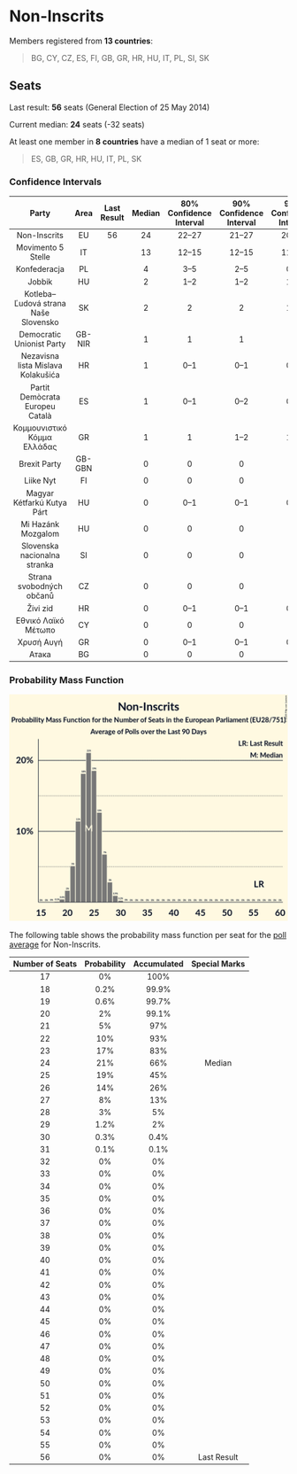 # Non-Inscrits

Members registered from **13 countries**:

> BG, CY, CZ, ES, FI, GB, GR, HR, HU, IT, PL, SI, SK

## Seats

Last result: **56** seats (General Election of 25 May 2014)

Current median: **24** seats (-32 seats)

At least one member in **8 countries** have a median of 1 seat or more:

> ES, GB, GR, HR, HU, IT, PL, SK

### Confidence Intervals

| Party | Area | Last Result | Median | 80% Confidence Interval | 90% Confidence Interval | 95% Confidence Interval | 99% Confidence Interval |
|:-----:|:----:|:-----------:|:------:|:-----------------------:|:-----------------------:|:-----------------------:|:-----------------------:|
| Non-Inscrits | EU | 56 | 24 | 22–27 | 21–27 | 20–28 | 19–29 |
| Movimento 5 Stelle | IT | | 13 | 12–15 | 12–15 | 11–16 | 11–16 |
| Konfederacja | PL | | 4 | 3–5 | 2–5 | 0–5 | 0–6 |
| Jobbik | HU | | 2 | 1–2 | 1–2 | 1–2 | 1–3 |
| Kotleba–Ľudová strana Naše Slovensko | SK | | 2 | 2 | 2 | 1–2 | 1–2 |
| Democratic Unionist Party | GB-NIR | | 1 | 1 | 1 | 1 | 1 |
| Nezavisna lista Mislava Kolakušića | HR | | 1 | 0–1 | 0–1 | 0–1 | 0–1 |
| Partit Demòcrata Europeu Català | ES | | 1 | 0–1 | 0–2 | 0–2 | 0–2 |
| Κομμουνιστικό Κόμμα Ελλάδας | GR | | 1 | 1 | 1–2 | 1–2 | 1–2 |
| Brexit Party | GB-GBN | | 0 | 0 | 0 | 0 | 0 |
| Liike Nyt | FI | | 0 | 0 | 0 | 0 | 0 |
| Magyar Kétfarkú Kutya Párt | HU | | 0 | 0–1 | 0–1 | 0–1 | 0–1 |
| Mi Hazánk Mozgalom | HU | | 0 | 0 | 0 | 0 | 0–1 |
| Slovenska nacionalna stranka | SI | | 0 | 0 | 0 | 0 | 0–1 |
| Strana svobodných občanů | CZ | | 0 | 0 | 0 | 0 | 0 |
| Živi zid | HR | | 0 | 0–1 | 0–1 | 0–1 | 0–1 |
| Εθνικό Λαϊκό Μέτωπο | CY | | 0 | 0 | 0 | 0 | 0 |
| Χρυσή Αυγή | GR | | 0 | 0–1 | 0–1 | 0–1 | 0–1 |
| Атака | BG | | 0 | 0 | 0 | 0 | 0 |

### Probability Mass Function

![Graph with seats probability mass function not yet produced](average-2020-01-31-seats-pmf-non-inscrits.png "Seats Probability Mass Function")

The following table shows the probability mass function per seat for the [poll average](average-2020-01-31.html) for Non-Inscrits.

| Number of Seats | Probability | Accumulated | Special Marks |
|:---------------:|:-----------:|:-----------:|:-------------:|
| 17 | 0% | 100% |  |
| 18 | 0.2% | 99.9% |  |
| 19 | 0.6% | 99.7% |  |
| 20 | 2% | 99.1% |  |
| 21 | 5% | 97% |  |
| 22 | 10% | 93% |  |
| 23 | 17% | 83% |  |
| 24 | 21% | 66% | Median |
| 25 | 19% | 45% |  |
| 26 | 14% | 26% |  |
| 27 | 8% | 13% |  |
| 28 | 3% | 5% |  |
| 29 | 1.2% | 2% |  |
| 30 | 0.3% | 0.4% |  |
| 31 | 0.1% | 0.1% |  |
| 32 | 0% | 0% |  |
| 33 | 0% | 0% |  |
| 34 | 0% | 0% |  |
| 35 | 0% | 0% |  |
| 36 | 0% | 0% |  |
| 37 | 0% | 0% |  |
| 38 | 0% | 0% |  |
| 39 | 0% | 0% |  |
| 40 | 0% | 0% |  |
| 41 | 0% | 0% |  |
| 42 | 0% | 0% |  |
| 43 | 0% | 0% |  |
| 44 | 0% | 0% |  |
| 45 | 0% | 0% |  |
| 46 | 0% | 0% |  |
| 47 | 0% | 0% |  |
| 48 | 0% | 0% |  |
| 49 | 0% | 0% |  |
| 50 | 0% | 0% |  |
| 51 | 0% | 0% |  |
| 52 | 0% | 0% |  |
| 53 | 0% | 0% |  |
| 54 | 0% | 0% |  |
| 55 | 0% | 0% |  |
| 56 | 0% | 0% | Last Result |


